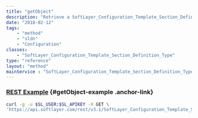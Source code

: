 ```yaml
---
title: "getObject"
description: "Retrieve a SoftLayer_Configuration_Template_Section_Definition_Type record."
date: "2018-02-12"
tags:
    - "method"
    - "sldn"
    - "Configuration"
classes:
    - "SoftLayer_Configuration_Template_Section_Definition_Type"
type: "reference"
layout: "method"
mainService : "SoftLayer_Configuration_Template_Section_Definition_Type"
---
```


### [REST Example](#getObject-example) <a href="/article/rest/"><i class="fas fa-question"></i></a> {#getObject-example .anchor-link} 
```bash
curl -g -u $SL_USER:$SL_APIKEY -X GET \
'https://api.softlayer.com/rest/v3.1/SoftLayer_Configuration_Template_Section_Definition_Type/{SoftLayer_Configuration_Template_Section_Definition_TypeID}/getObject'
```
